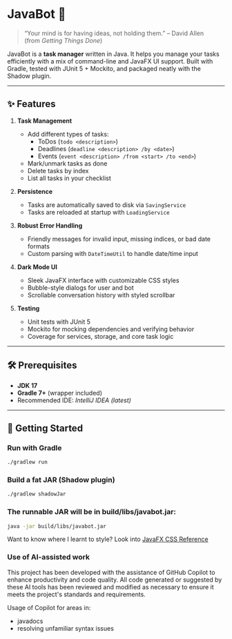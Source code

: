 # JavaBot 🤖

> “Your mind is for having ideas, not holding them.” – David Allen  
> (from *Getting Things Done*)

JavaBot is a **task manager** written in Java. It helps you manage your tasks efficiently with a mix of command-line and JavaFX UI support. Built with Gradle, tested with JUnit 5 + Mockito, and packaged neatly with the Shadow plugin.

---

## ✨ Features

1. **Task Management**
    - Add different types of tasks:
      - ToDos (`todo <description>`)
      - Deadlines (`deadline <description> /by <date>`)
      - Events (`event <description> /from <start> /to <end>`)
    - Mark/unmark tasks as done
    - Delete tasks by index
    - List all tasks in your checklist

2. **Persistence**
    - Tasks are automatically saved to disk via `SavingService`
    - Tasks are reloaded at startup with `LoadingService`

3. **Robust Error Handling**
    - Friendly messages for invalid input, missing indices, or bad date formats
    - Custom parsing with `DateTimeUtil` to handle date/time input

4. **Dark Mode UI**
    - Sleek JavaFX interface with customizable CSS styles
    - Bubble-style dialogs for user and bot
    - Scrollable conversation history with styled scrollbar

5. **Testing**
    - Unit tests with JUnit 5
    - Mockito for mocking dependencies and verifying behavior
    - Coverage for services, storage, and core task logic

---

## 🛠 Prerequisites

- **JDK 17**
- **Gradle 7+** (wrapper included)
- Recommended IDE: *IntelliJ IDEA (latest)*

---

## 🚀 Getting Started

### Run with Gradle
```bash
./gradlew run
```

### Build a fat JAR (Shadow plugin)
```bash
./gradlew shadowJar
```

### The runnable JAR will be in build/libs/javabot.jar:
```bash
java -jar build/libs/javabot.jar
```

Want to know where I learnt to style? Look into [JavaFX CSS Reference](https://github.com/se-edu/javafx-tutorial)

### Use of AI-assisted work
This project has been developed with the assistance of GitHub Copilot to enhance productivity and code quality.
All code generated or suggested by these AI tools has been reviewed and modified as necessary to ensure it meets 
the project's standards and requirements.
 
Usage of Copilot for areas in: 
- javadocs
- resolving unfamiliar syntax issues
